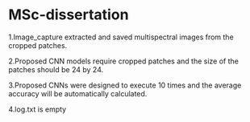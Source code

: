 # MSc-dissertation

1.Image_capture extracted and saved multispectral images from the cropped patches.

2.Proposed CNN models require cropped patches and the size of the patches should be 24 by 24. 

3.Proposed CNNs were designed to execute 10 times and the average accuracy will be automatically calculated. 

4.log.txt is empty
